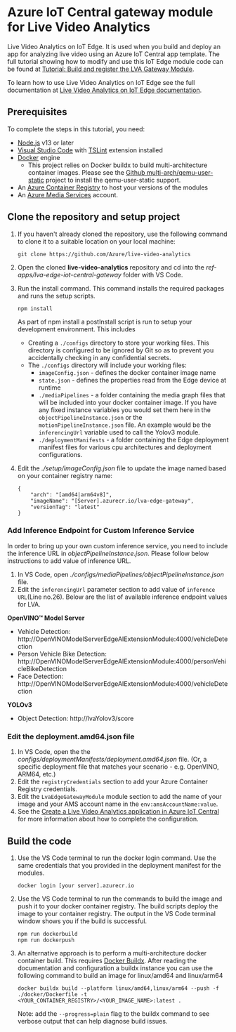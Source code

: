 # Azure IoT Central gateway module for Live Video Analytics
Live Video Analytics on IoT Edge. It is used when you build and deploy an app for analyzing live video using an Azure IoT Central app template. The full tutorial showing how to modify and use this IoT Edge module code can be found at [Tutorial: Build and register the LVA Gateway Module](https://docs.microsoft.com/azure/iot-central/retail/tutorial-video-analytics-build-module).

To learn how to use Live Video Analytics on IoT Edge see the full documentation at [Live Video Analytics on IoT Edge documentation](https://docs.microsoft.com/en-us/azure/media-services/live-video-analytics-edge/).

## Prerequisites
To complete the steps in this tutorial, you need:
* [Node.js](https://nodejs.org/en/download/) v13 or later
* [Visual Studio Code](https://code.visualstudio.com/Download) with [TSLint](https://marketplace.visualstudio.com/items?itemName=ms-vscode.vscode-typescript-tslint-plugin) extension installed
* [Docker](https://www.docker.com/products/docker-desktop) engine
  * This project relies on Docker buildx to build multi-architecture container images. Please see the [Github multi-arch/qemu-user-static](https://github.com/multiarch/qemu-user-static) project to install the qemu-user-static support.
* An [Azure Container Registry](https://docs.microsoft.com/azure/container-registry/) to host your versions of the modules
* An [Azure Media Services](https://docs.microsoft.com/azure/media-services/) account.

## Clone the repository and setup project
1. If you haven't already cloned the repository, use the following command to clone it to a suitable location on your local machine:
    ```
    git clone https://github.com/Azure/live-video-analytics
    ```

1. Open the cloned **live-video-analytics** repository and cd into the *ref-apps/lva-edge-iot-central-gateway* folder with VS Code.

1. Run the install command. This command installs the required packages and runs the setup scripts.
   ```
   npm install
   ```
   As part of npm install a postInstall script is run to setup your development environment. This includes  
   * Creating a `./configs` directory to store your working files. This directory is configured to be ignored by Git so as to prevent you accidentally checking in any confidential secrets.
   * The `./configs` directory will include your working files:
     * `imageConfig.json` - defines the docker container image name
     * `state.json` - defines the properties read from the Edge device at runtime
     * `./mediaPipelines` - a folder containing the media graph files that will be included into your docker container image. If you have any fixed instance variables you would set them here in the `objectPipelineInstance.json` or the `motionPipelineInstance.json` file. An example would be the `inferencingUrl` variable used to call the Yolov3 module.
     * `./deploymentManifests` - a folder containing the Edge deployment manifest files for various cpu architectures and deployment configurations.

1. Edit the *./setup/imageConfig.json* file to update the image named based on your container registry name:
    ```
    {
        "arch": "[amd64|arm64v8]",
        "imageName": "[Server].azurecr.io/lva-edge-gateway",
        "versionTag": "latest"
    }
    ```

### Add Inference Endpoint for Custom Inference Service
In order to bring up your own custom inference service, you need to include the inference URL in *objectPipelineInstance.json*. Please follow below instructions to add value of inference URL.
1. In VS Code, open *./configs/mediaPipelines/objectPipelineInstance.json* file.
2. Edit the `inferencingUrl` parameter section to add value of `inference URL`(Line no.26). Below are the list of available inference endpoint values for LVA.

**OpenVINO™ Model Server**
- Vehicle Detection: http://OpenVINOModelServerEdgeAIExtensionModule:4000/vehicleDetection 
- Person Vehicle Bike Detection: http://OpenVINOModelServerEdgeAIExtensionModule:4000/personVehicleBikeDetection 
- Face Detection: http://OpenVINOModelServerEdgeAIExtensionModule:4000/vehicleDetection   

**YOLOv3**
- Object Detection: http://lvaYolov3/score


### Edit the deployment.amd64.json file
1. In VS Code, open the the *configs/deploymentManifests/deployment.amd64.json* file. (Or, a specific deployment file that matches your scenario - e.g. OpenVINO, ARM64, etc.)
1. Edit the `registryCredentials` section to add your Azure Container Registry credentials.
1. Edit the `LvaEdgeGatewayModule` module section to add the name of your image and your AMS account name in the `env:amsAccountName:value`.
1. See the [Create a Live Video Analytics application in Azure IoT Central](https://docs.microsoft.com/azure/iot-central/retail/tutorial-video-analytics-create-app) for more information about how to complete the configuration.

## Build the code
1. Use the VS Code terminal to run the docker login command. Use the same credentials that you provided in the deployment manifest for the modules.
    ```
    docker login [your server].azurecr.io
    ```

1. Use the VS Code terminal to run the commands to build the image and push it to your docker container registry. The build scripts deploy the image to your container registry. The output in the VS Code terminal window shows you if the build is successful.
    ```
    npm run dockerbuild
    npm run dockerpush
    ```

1. An alternative approach is to perform a multi-architecture docker container build. This requires [Docker Buildx](https://docs.docker.com/buildx/working-with-buildx/). After reading the documentation and configuration a buildx instance you can use the following command to build an image for linux/amd64 and linux/arm64
   ```
   docker buildx build --platform linux/amd64,linux/arm64 --push -f ./docker/Dockerfile -t <YOUR_CONTAINER_REGISTRY>/<YOUR_IMAGE_NAME>:latest .
   ```
   Note: add the `--progress=plain` flag to the buildx command to see verbose output that can help diagnose build issues.
